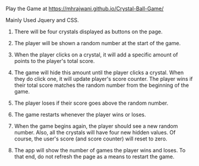 

Play the Game at <a href="https://mhrajwani.github.io/Crystal-Ball-Game/">https://mhrajwani.github.io/Crystal-Ball-Game/</a>

Mainly Used Jquery and CSS.

1. There will be four crystals displayed as buttons on the page.

2. The player will be shown a random number at the start of the game.

3. When the player clicks on a crystal, it will add a specific amount of points to the player's total score.

4. The game will hide this amount until the player clicks a crystal. When they do click one, it will update player's score counter. The player wins if their total score matches the random number from the beginning of the game.

5. The player loses if their score goes above the random number.

6. The game restarts whenever the player wins or loses.

7. When the game begins again, the player should see a new random number. Also, all the crystals will have four new hidden values. Of course, the user's score (and score counter) will reset to zero.

8. The app will show the number of games the player wins and loses. To that end, do not refresh the page as a means to restart the game.